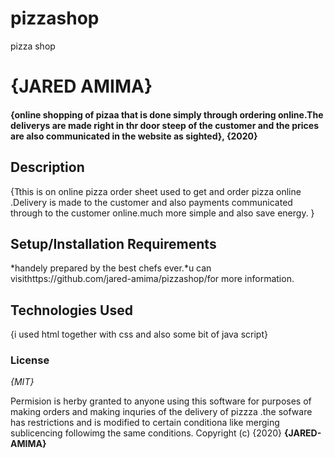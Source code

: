 # pizzashop
pizza shop
# {JARED AMIMA}
#### {online shopping of pizaa that is done simply through ordering online.The deliverys are made right in thr door steep of the customer and the prices are also communicated in the website as sighted}, {2020}
## Description
{Tthis is on online pizza order sheet used to get and order pizza online .Delivery is made to the customer and also payments communicated through to the customer online.much more simple and also save energy. }
## Setup/Installation Requirements
*handely prepared by the best chefs ever.*u can visithttps://github.com/jared-amima/pizzashop/for more information.
## Technologies Used
{i used html together with css and also some bit of java script}
### License
*{MIT}*

Permision is herby granted to anyone using this software for purposes of making orders and making inquries of the delivery of pizzza .the sofware has restrictions and is modified to certain conditiona like merging sublicencing followimg the same conditions.
Copyright (c) {2020} **{JARED-AMIMA}**
  
